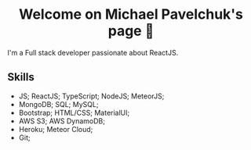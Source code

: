 <h1 align="center"> Welcome on Michael Pavelchuk's page 👋</h1>

I'm a Full stack developer passionate about ReactJS. 

## Skills

- JS; ReactJS; TypeScript; NodeJS; MeteorJS;
- MongoDB; SQL; MySQL;
- Bootstrap; HTML/CSS; MaterialUI;
- AWS S3; AWS DynamoDB;
- Heroku; Meteor Cloud;
- Git;
  
<!--
**Baller-Michael/Baller-Michael** is a ✨ _special_ ✨ repository because its `README.md` (this file) appears on your GitHub profile.

Here are some ideas to get you started:

- 🔭 I’m currently working on ...
- 🌱 I’m currently learning ...
- 👯 I’m looking to collaborate on ...
- 🤔 I’m looking for help with ...
- 💬 Ask me about ...
- 📫 How to reach me: ...
- 😄 Pronouns: ...
- ⚡ Fun fact: ...
-->
